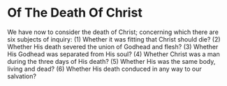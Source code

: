 # Of The Death Of Christ

We have now to consider the death of Christ; concerning which there are six subjects of inquiry:
(1) Whether it was fitting that Christ should die?
(2) Whether His death severed the union of Godhead and flesh?
(3) Whether His Godhead was separated from His soul?
(4) Whether Christ was a man during the three days of His death?
(5) Whether His was the same body, living and dead?
(6) Whether His death conduced in any way to our salvation?